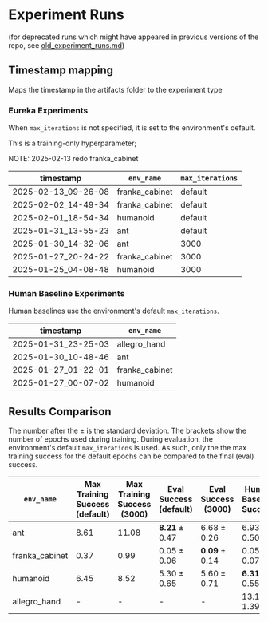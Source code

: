 # Experiment Runs
(for deprecated runs which might have appeared in previous versions of the repo, see [old_experiment_runs.md](./old_experiment_runs.md))

## Timestamp mapping
Maps the timestamp in the artifacts folder to the experiment type

### Eureka Experiments
When `max_iterations` is not specified, it is set to the environment's default.

This is a training-only hyperparameter;

NOTE: 2025-02-13 redo franka_cabinet


| timestamp | `env_name` | `max_iterations` |
|-----------|-----------|----------------|
| 2025-02-13_09-26-08 | franka_cabinet | default |
| 2025-02-02_14-49-34 | franka_cabinet | default |
| 2025-02-01_18-54-34 | humanoid | default |
| 2025-01-31_13-55-23 | ant | default |
| 2025-01-30_14-32-06 | ant | 3000 |
| 2025-01-27_20-24-22 | franka_cabinet | 3000 |
| 2025-01-25_04-08-48 | humanoid | 3000 |

### Human Baseline Experiments
Human baselines use the environment's default `max_iterations`.

| timestamp | `env_name` |
|-----------|-----------|
| 2025-01-31_23-25-03 | allegro_hand |
| 2025-01-30_10-48-46 | ant |
| 2025-01-27_01-22-01 | franka_cabinet |
| 2025-01-27_00-07-02 | humanoid |

## Results Comparison
The number after the $\pm$ is the standard deviation. The brackets show the number of epochs used during training.
During evaluation, the environment's default `max_iterations` is used.
As such, only the the max training success for the default epochs can be compared to the final (eval) success.

| `env_name` | Max Training Success (default) | Max Training Success (3000) | Eval Success (default) | Eval Success (3000) | Human Baseline Success | Correlation (default) | Correlation (3000) |
|-----------|--------------------------|-------------------------|-------------------|------------------|-------------------|-------------------|-----------------|
| ant | 8.61 | 11.08 | **8.21** ± 0.47 | 6.68 ± 0.26 | 6.93 ± 0.50 | 0.92 ± 0.01 | 0.97 ± 0.00 |
| franka_cabinet | 0.37 | 0.99 | 0.05 ± 0.06 | **0.09** ± 0.14 | 0.05 ± 0.07 | 0.60 ± 0.19 | 0.77 ± 0.28 |
| humanoid | 6.45 | 8.52 | 5.30 ± 0.65 | 5.60 ± 0.71 | **6.31** ± 0.55 | 1.00 ± 0.00 | 0.98 ± 0.01 |
| allegro_hand | - | - | - | - | 13.11 ± 1.39 | - | - |

